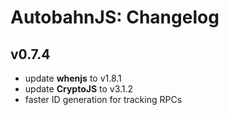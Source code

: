# AutobahnJS: Changelog

## v0.7.4
 * update **whenjs** to v1.8.1
 * update **CryptoJS** to v3.1.2
 * faster ID generation for tracking RPCs


 
